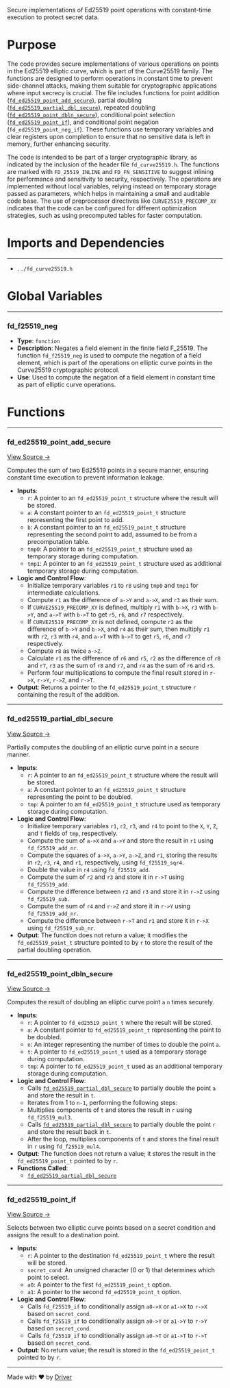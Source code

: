 <!--------------------------------------------------------------------------------->
<!-- IMPORTANT: This file is auto-generated by Driver (https://driver.ai). -------->
<!-- Manual edits may be overwritten on future commits. --------------------------->
<!--------------------------------------------------------------------------------->

Secure implementations of Ed25519 point operations with constant-time execution to protect secret data.

# Purpose
The code provides secure implementations of various operations on points in the Ed25519 elliptic curve, which is part of the Curve25519 family. The functions are designed to perform operations in constant time to prevent side-channel attacks, making them suitable for cryptographic applications where input secrecy is crucial. The file includes functions for point addition ([`fd_ed25519_point_add_secure`](<#fd_ed25519_point_add_secure>)), partial doubling ([`fd_ed25519_partial_dbl_secure`](<#fd_ed25519_partial_dbl_secure>)), repeated doubling ([`fd_ed25519_point_dbln_secure`](<#fd_ed25519_point_dbln_secure>)), conditional point selection ([`fd_ed25519_point_if`](<#fd_ed25519_point_if>)), and conditional point negation (`fd_ed25519_point_neg_if`). These functions use temporary variables and clear registers upon completion to ensure that no sensitive data is left in memory, further enhancing security.

The code is intended to be part of a larger cryptographic library, as indicated by the inclusion of the header file `fd_curve25519.h`. The functions are marked with `FD_25519_INLINE` and `FD_FN_SENSITIVE` to suggest inlining for performance and sensitivity to security, respectively. The operations are implemented without local variables, relying instead on temporary storage passed as parameters, which helps in maintaining a small and auditable code base. The use of preprocessor directives like `CURVE25519_PRECOMP_XY` indicates that the code can be configured for different optimization strategies, such as using precomputed tables for faster computation.
# Imports and Dependencies

---
- `../fd_curve25519.h`


# Global Variables

---
### fd\_f25519\_neg
- **Type**: `function`
- **Description**: Negates a field element in the finite field F_25519. The function `fd_f25519_neg` is used to compute the negation of a field element, which is part of the operations on elliptic curve points in the Curve25519 cryptographic protocol.
- **Use**: Used to compute the negation of a field element in constant time as part of elliptic curve operations.


# Functions

---
### fd\_ed25519\_point\_add\_secure<!-- {{#callable:fd_ed25519_point_add_secure}} -->
[View Source →](<../../../../../../src/ballet/ed25519/ref/fd_curve25519_secure.c#L20>)

Computes the sum of two Ed25519 points in a secure manner, ensuring constant time execution to prevent information leakage.
- **Inputs**:
    - `r`: A pointer to an `fd_ed25519_point_t` structure where the result will be stored.
    - `a`: A constant pointer to an `fd_ed25519_point_t` structure representing the first point to add.
    - `b`: A constant pointer to an `fd_ed25519_point_t` structure representing the second point to add, assumed to be from a precomputation table.
    - `tmp0`: A pointer to an `fd_ed25519_point_t` structure used as temporary storage during computation.
    - `tmp1`: A pointer to an `fd_ed25519_point_t` structure used as additional temporary storage during computation.
- **Logic and Control Flow**:
    - Initialize temporary variables `r1` to `r8` using `tmp0` and `tmp1` for intermediate calculations.
    - Compute `r1` as the difference of `a->Y` and `a->X`, and `r3` as their sum.
    - If `CURVE25519_PRECOMP_XY` is defined, multiply `r1` with `b->X`, `r3` with `b->Y`, and `a->T` with `b->T` to get `r5`, `r6`, and `r7` respectively.
    - If `CURVE25519_PRECOMP_XY` is not defined, compute `r2` as the difference of `b->Y` and `b->X`, and `r4` as their sum, then multiply `r1` with `r2`, `r3` with `r4`, and `a->T` with `b->T` to get `r5`, `r6`, and `r7` respectively.
    - Compute `r8` as twice `a->Z`.
    - Calculate `r1` as the difference of `r6` and `r5`, `r2` as the difference of `r8` and `r7`, `r3` as the sum of `r8` and `r7`, and `r4` as the sum of `r6` and `r5`.
    - Perform four multiplications to compute the final result stored in `r->X`, `r->Y`, `r->Z`, and `r->T`.
- **Output**: Returns a pointer to the `fd_ed25519_point_t` structure `r` containing the result of the addition.


---
### fd\_ed25519\_partial\_dbl\_secure<!-- {{#callable:fd_ed25519_partial_dbl_secure}} -->
[View Source →](<../../../../../../src/ballet/ed25519/ref/fd_curve25519_secure.c#L68>)

Partially computes the doubling of an elliptic curve point in a secure manner.
- **Inputs**:
    - `r`: A pointer to an `fd_ed25519_point_t` structure where the result will be stored.
    - `a`: A constant pointer to an `fd_ed25519_point_t` structure representing the point to be doubled.
    - `tmp`: A pointer to an `fd_ed25519_point_t` structure used as temporary storage during computation.
- **Logic and Control Flow**:
    - Initialize temporary variables `r1`, `r2`, `r3`, and `r4` to point to the `X`, `Y`, `Z`, and `T` fields of `tmp`, respectively.
    - Compute the sum of `a->X` and `a->Y` and store the result in `r1` using `fd_f25519_add_nr`.
    - Compute the squares of `a->X`, `a->Y`, `a->Z`, and `r1`, storing the results in `r2`, `r3`, `r4`, and `r1`, respectively, using `fd_f25519_sqr4`.
    - Double the value in `r4` using `fd_f25519_add`.
    - Compute the sum of `r2` and `r3` and store it in `r->T` using `fd_f25519_add`.
    - Compute the difference between `r2` and `r3` and store it in `r->Z` using `fd_f25519_sub`.
    - Compute the sum of `r4` and `r->Z` and store it in `r->Y` using `fd_f25519_add_nr`.
    - Compute the difference between `r->T` and `r1` and store it in `r->X` using `fd_f25519_sub_nr`.
- **Output**: The function does not return a value; it modifies the `fd_ed25519_point_t` structure pointed to by `r` to store the result of the partial doubling operation.


---
### fd\_ed25519\_point\_dbln\_secure<!-- {{#callable:fd_ed25519_point_dbln_secure}} -->
[View Source →](<../../../../../../src/ballet/ed25519/ref/fd_curve25519_secure.c#L100>)

Computes the result of doubling an elliptic curve point `a` `n` times securely.
- **Inputs**:
    - `r`: A pointer to `fd_ed25519_point_t` where the result will be stored.
    - `a`: A constant pointer to `fd_ed25519_point_t` representing the point to be doubled.
    - `n`: An integer representing the number of times to double the point `a`.
    - `t`: A pointer to `fd_ed25519_point_t` used as a temporary storage during computation.
    - `tmp`: A pointer to `fd_ed25519_point_t` used as an additional temporary storage during computation.
- **Logic and Control Flow**:
    - Calls [`fd_ed25519_partial_dbl_secure`](<#fd_ed25519_partial_dbl_secure>) to partially double the point `a` and store the result in `t`.
    - Iterates from 1 to `n-1`, performing the following steps:
    - Multiplies components of `t` and stores the result in `r` using `fd_f25519_mul3`.
    - Calls [`fd_ed25519_partial_dbl_secure`](<#fd_ed25519_partial_dbl_secure>) to partially double the point `r` and store the result back in `t`.
    - After the loop, multiplies components of `t` and stores the final result in `r` using `fd_f25519_mul4`.
- **Output**: The function does not return a value; it stores the result in the `fd_ed25519_point_t` pointed to by `r`.
- **Functions Called**:
    - [`fd_ed25519_partial_dbl_secure`](<#fd_ed25519_partial_dbl_secure>)


---
### fd\_ed25519\_point\_if<!-- {{#callable:fd_ed25519_point_if}} -->
[View Source →](<../../../../../../src/ballet/ed25519/ref/fd_curve25519_secure.c#L125>)

Selects between two elliptic curve points based on a secret condition and assigns the result to a destination point.
- **Inputs**:
    - `r`: A pointer to the destination `fd_ed25519_point_t` where the result will be stored.
    - `secret_cond`: An unsigned character (0 or 1) that determines which point to select.
    - `a0`: A pointer to the first `fd_ed25519_point_t` option.
    - `a1`: A pointer to the second `fd_ed25519_point_t` option.
- **Logic and Control Flow**:
    - Calls `fd_f25519_if` to conditionally assign `a0->X` or `a1->X` to `r->X` based on `secret_cond`.
    - Calls `fd_f25519_if` to conditionally assign `a0->Y` or `a1->Y` to `r->Y` based on `secret_cond`.
    - Calls `fd_f25519_if` to conditionally assign `a0->T` or `a1->T` to `r->T` based on `secret_cond`.
- **Output**: No return value; the result is stored in the `fd_ed25519_point_t` pointed to by `r`.



---
Made with ❤️ by [Driver](https://www.driver.ai/)
